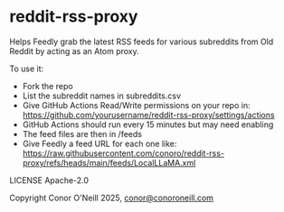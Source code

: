 # reddit-rss-proxy
Helps Feedly grab the latest RSS feeds for various subreddits from Old Reddit by acting as an Atom proxy.

To use it:

- Fork the repo
- List the subreddit names in subreddits.csv
- Give GitHub Actions Read/Write permissions on your repo in: https://github.com/yourusername/reddit-rss-proxy/settings/actions
- GitHub Actions should run every 15 minutes but may need enabling
- The feed files are then in /feeds
- Give Feedly a feed URL for each one like: https://raw.githubusercontent.com/conoro/reddit-rss-proxy/refs/heads/main/feeds/LocalLLaMA.xml

LICENSE Apache-2.0

Copyright Conor O'Neill 2025, conor@conoroneill.com